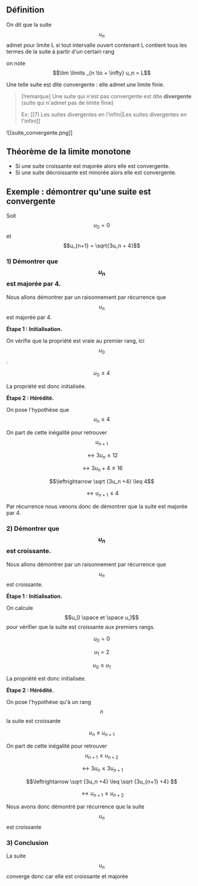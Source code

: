 ## Définition

On dit que la suite $$u_n$$ admet pour limite L si tout intervalle ouvert contenant L contient tous les termes de la suite à partir d'un certain rang

on note $$\lim \limits _{n \to + \infty} u_n = L$$

Une telle suite est dite convergente : elle admet une limite finie.

>[!remarque]
>Une suite qui n'est pas convergente est dite **divergente** (suite qui n'admet pas de limite finie)
>
>  Ex: [[7) Les suites divergentes en l'infini|Les suites divergentes en l'infini]]


![[suite_convergente.png]]

## Théorème de la limite monotone

- Si une suite croissante est majorée alors elle est convergente.
- Si une suite décroissante est minorée alors elle est convergente.

## Exemple : démontrer qu'une suite est convergente

Soit $$u_0 = 0$$ et $$u_{n+1} = \sqrt{3u_n + 4}$$
### **1) Démontrer que** $$u_n$$est majorée par 4.

Nous allons démontrer par un raisonnement par récurrence que $$u_n$$est majorée par 4.

**Étape 1 : Initialisation.** 

On vérifie que la propriété est vraie au premier rang, ici $$u_0$$.

$$u_0 \leq 4$$

La propriété est donc initialisée.

**Étape 2 : Hérédité.** 

On pose l'hypothèse que $$u_n \leq 4 $$

On part de cette inégalité pour retrouver $$u_{n+1}$$

$$\leftrightarrow 3u_n \leq 12 $$

$$\leftrightarrow 3u_n +4 \leq 16 $$

$$\leftrightarrow \sqrt {3u_n +4} \leq 4$$

$$ \leftrightarrow u_{n+1} \leq 4$$


Par récurrence nous venons donc de démontrer que la suite est majorée par 4.

### 2) Démontrer que $$u_n$$ est croissante.

Nous allons démontrer par un raisonnement par récurrence que $$u_n$$ est croissante.

**Étape 1 : Initialisation.**

On calcule $$u_0 \space et \space u_1$$ pour vérifier que la suite est croissante aux premiers rangs.

$$u_0 = 0$$


$$u_1 = 2$$


$$u_0 \leq u_1$$


La propriété est donc initialisée.

**Étape 2 : Hérédité.**

On pose l'hypothèse qu'à un rang  $$n$$ la suite est croissante 

$$u_n \leq u_{n+1}$$

On part de cette inégalité pour retrouver  $$u_{n+1} \leq u_{n+2}$$


$$\leftrightarrow 3u_n \leq 3u_{n+1}$$


$$\leftrightarrow \sqrt {3u_n +4} \leq \sqrt {3u_{n+1} +4} $$

$$ \leftrightarrow u_{n+1} \leq u_{n+2}$$

Nous avons donc démontré par récurrence que la suite $$u_n$$ est croissante

### 3) Conclusion
La suite $$u_n$$ converge donc car elle est croissante et majorée
